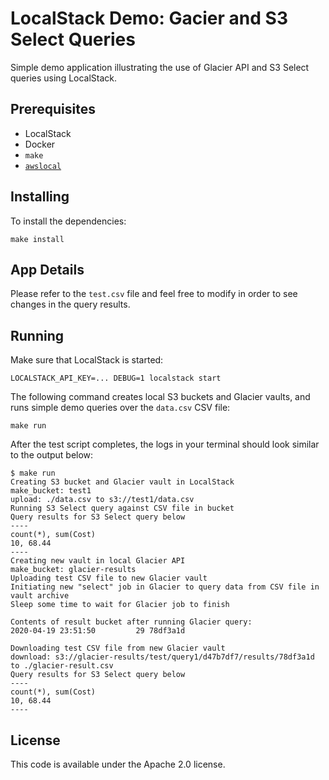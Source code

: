 # LocalStack Demo: Gacier and S3 Select Queries

Simple demo application illustrating the use of Glacier API and S3 Select queries using LocalStack.

## Prerequisites

* LocalStack
* Docker
* `make`
* [`awslocal`](https://github.com/localstack/awscli-local)

## Installing

To install the dependencies:
```
make install
```

## App Details

Please refer to the `test.csv` file and feel free to modify in order to see changes in the query results.

## Running

Make sure that LocalStack is started:
```
LOCALSTACK_API_KEY=... DEBUG=1 localstack start
```

The following command creates local S3 buckets and Glacier vaults, and runs simple demo queries over the `data.csv` CSV file:

```
make run
```

After the test script completes, the logs in your terminal should look similar to the output below:
```
$ make run
Creating S3 bucket and Glacier vault in LocalStack
make_bucket: test1
upload: ./data.csv to s3://test1/data.csv
Running S3 Select query against CSV file in bucket
Query results for S3 Select query below
----
count(*), sum(Cost)
10, 68.44
----
Creating new vault in local Glacier API
make_bucket: glacier-results
Uploading test CSV file to new Glacier vault
Initiating new "select" job in Glacier to query data from CSV file in vault archive
Sleep some time to wait for Glacier job to finish

Contents of result bucket after running Glacier query:
2020-04-19 23:51:50         29 78df3a1d

Downloading test CSV file from new Glacier vault
download: s3://glacier-results/test/query1/d47b7df7/results/78df3a1d to ./glacier-result.csv
Query results for S3 Select query below
----
count(*), sum(Cost)
10, 68.44
----
```

## License

This code is available under the Apache 2.0 license.

